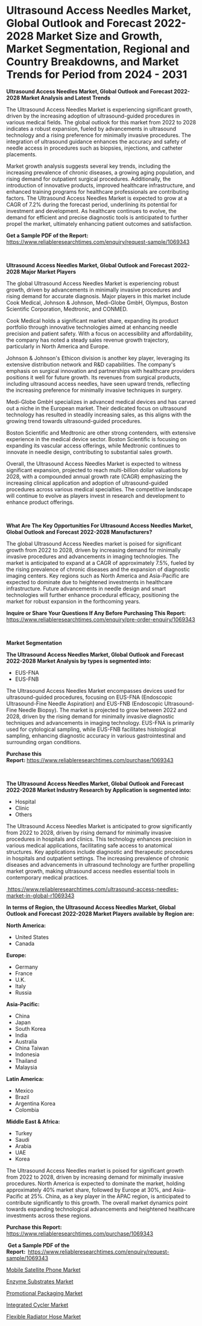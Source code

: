 <p><h1>Ultrasound Access Needles Market, Global Outlook and Forecast 2022-2028 Market Size and Growth, Market Segmentation, Regional and Country Breakdowns, and Market Trends for Period from 2024 -  2031</h1></p><p><strong>Ultrasound Access Needles Market, Global Outlook and Forecast 2022-2028 Market Analysis and Latest Trends</strong></p>
<p><p>The Ultrasound Access Needles Market is experiencing significant growth, driven by the increasing adoption of ultrasound-guided procedures in various medical fields. The global outlook for this market from 2022 to 2028 indicates a robust expansion, fueled by advancements in ultrasound technology and a rising preference for minimally invasive procedures. The integration of ultrasound guidance enhances the accuracy and safety of needle access in procedures such as biopsies, injections, and catheter placements. </p><p>Market growth analysis suggests several key trends, including the increasing prevalence of chronic diseases, a growing aging population, and rising demand for outpatient surgical procedures. Additionally, the introduction of innovative products, improved healthcare infrastructure, and enhanced training programs for healthcare professionals are contributing factors. The Ultrasound Access Needles Market is expected to grow at a CAGR of 7.2% during the forecast period, underlining its potential for investment and development. As healthcare continues to evolve, the demand for efficient and precise diagnostic tools is anticipated to further propel the market, ultimately enhancing patient outcomes and satisfaction.</p></p>
<p><strong>Get a Sample PDF of the Report:&nbsp;</strong> <a href="https://www.reliableresearchtimes.com/enquiry/request-sample/1069343">https://www.reliableresearchtimes.com/enquiry/request-sample/1069343</a></p>
<p>&nbsp;</p>
<p><strong>Ultrasound Access Needles Market, Global Outlook and Forecast 2022-2028 Major Market Players</strong></p>
<p><p>The global Ultrasound Access Needles Market is experiencing robust growth, driven by advancements in minimally invasive procedures and rising demand for accurate diagnosis. Major players in this market include Cook Medical, Johnson & Johnson, Medi-Globe GmbH, Olympus, Boston Scientific Corporation, Medtronic, and CONMED.</p><p>Cook Medical holds a significant market share, expanding its product portfolio through innovative technologies aimed at enhancing needle precision and patient safety. With a focus on accessibility and affordability, the company has noted a steady sales revenue growth trajectory, particularly in North America and Europe.</p><p>Johnson & Johnson's Ethicon division is another key player, leveraging its extensive distribution network and R&D capabilities. The company's emphasis on surgical innovation and partnerships with healthcare providers positions it well for future growth. Its revenues from surgical products, including ultrasound access needles, have seen upward trends, reflecting the increasing preference for minimally invasive techniques in surgery.</p><p>Medi-Globe GmbH specializes in advanced medical devices and has carved out a niche in the European market. Their dedicated focus on ultrasound technology has resulted in steadily increasing sales, as this aligns with the growing trend towards ultrasound-guided procedures.</p><p>Boston Scientific and Medtronic are other strong contenders, with extensive experience in the medical device sector. Boston Scientific is focusing on expanding its vascular access offerings, while Medtronic continues to innovate in needle design, contributing to substantial sales growth.</p><p>Overall, the Ultrasound Access Needles Market is expected to witness significant expansion, projected to reach multi-billion dollar valuations by 2028, with a compounded annual growth rate (CAGR) emphasizing the increasing clinical application and adoption of ultrasound-guided procedures across various medical specialties. The competitive landscape will continue to evolve as players invest in research and development to enhance product offerings.</p></p>
<p>&nbsp;</p>
<p><strong>What Are The Key Opportunities For Ultrasound Access Needles Market, Global Outlook and Forecast 2022-2028 Manufacturers?</strong></p>
<p><p>The global Ultrasound Access Needles market is poised for significant growth from 2022 to 2028, driven by increasing demand for minimally invasive procedures and advancements in imaging technologies. The market is anticipated to expand at a CAGR of approximately 7.5%, fueled by the rising prevalence of chronic diseases and the expansion of diagnostic imaging centers. Key regions such as North America and Asia-Pacific are expected to dominate due to heightened investments in healthcare infrastructure. Future advancements in needle design and smart technologies will further enhance procedural efficacy, positioning the market for robust expansion in the forthcoming years.</p></p>
<p><strong>Inquire or Share Your Questions If Any Before Purchasing This Report:</strong> <a href="https://www.reliableresearchtimes.com/enquiry/pre-order-enquiry/1069343">https://www.reliableresearchtimes.com/enquiry/pre-order-enquiry/1069343</a></p>
<p>&nbsp;</p>
<p><strong>Market Segmentation</strong></p>
<p><strong>The Ultrasound Access Needles Market, Global Outlook and Forecast 2022-2028 Market Analysis by types is segmented into:</strong></p>
<p><ul><li>EUS-FNA</li><li>EUS-FNB</li></ul></p>
<p><p>The Ultrasound Access Needles Market encompasses devices used for ultrasound-guided procedures, focusing on EUS-FNA (Endoscopic Ultrasound-Fine Needle Aspiration) and EUS-FNB (Endoscopic Ultrasound-Fine Needle Biopsy). The market is projected to grow between 2022 and 2028, driven by the rising demand for minimally invasive diagnostic techniques and advancements in imaging technology. EUS-FNA is primarily used for cytological sampling, while EUS-FNB facilitates histological sampling, enhancing diagnostic accuracy in various gastrointestinal and surrounding organ conditions.</p></p>
<p><strong>Purchase this Report:&nbsp;</strong><a href="https://www.reliableresearchtimes.com/purchase/1069343">https://www.reliableresearchtimes.com/purchase/1069343</a></p>
<p>&nbsp;</p>
<p><strong>The Ultrasound Access Needles Market, Global Outlook and Forecast 2022-2028 Market Industry Research by Application is segmented into:</strong></p>
<p><ul><li>Hospital</li><li>Clinic</li><li>Others</li></ul></p>
<p><p>The Ultrasound Access Needles Market is anticipated to grow significantly from 2022 to 2028, driven by rising demand for minimally invasive procedures in hospitals and clinics. This technology enhances precision in various medical applications, facilitating safe access to anatomical structures. Key applications include diagnostic and therapeutic procedures in hospitals and outpatient settings. The increasing prevalence of chronic diseases and advancements in ultrasound technology are further propelling market growth, making ultrasound access needles essential tools in contemporary medical practices.</p></p>
<p><a href="https://www.reliableresearchtimes.com/ultrasound-access-needles-market-in-global-r1069343">&nbsp;https://www.reliableresearchtimes.com/ultrasound-access-needles-market-in-global-r1069343</a></p>
<p><strong>In terms of Region, the Ultrasound Access Needles Market, Global Outlook and Forecast 2022-2028 Market Players available by Region are:</strong></p>
<p>
    <p> <strong> North America: </strong>
        <ul>
            <li>United States</li>
            <li>Canada</li>
        </ul>
        </p> 
    <p> <strong> Europe: </strong>
        <ul>
            <li>Germany</li>
            <li>France</li>
            <li>U.K.</li>
            <li>Italy</li>
            <li>Russia</li>
        </ul>
        </p> 
    <p> <strong> Asia-Pacific: </strong>
        <ul>
            <li>China</li>
            <li>Japan</li>
            <li>South Korea</li>
            <li>India</li>
            <li>Australia</li>
            <li>China Taiwan</li>
            <li>Indonesia</li>
            <li>Thailand</li>
            <li>Malaysia</li>
        </ul>
        </p> 
    <p> <strong> Latin America: </strong>
        <ul>
            <li>Mexico</li>
            <li>Brazil</li>
            <li>Argentina Korea</li>
            <li>Colombia</li>
        </ul>
        </p> 
    <p> <strong> Middle East & Africa: </strong>
        <ul>
            <li>Turkey</li>
            <li>Saudi</li>
            <li>Arabia</li>
            <li>UAE</li>
            <li>Korea</li>
        </ul>
    </p>
    </p>
<p><p>The Ultrasound Access Needles market is poised for significant growth from 2022 to 2028, driven by increasing demand for minimally invasive procedures. North America is expected to dominate the market, holding approximately 40% market share, followed by Europe at 30%, and Asia-Pacific at 25%. China, as a key player in the APAC region, is anticipated to contribute significantly to this growth. The overall market dynamics point towards expanding technological advancements and heightened healthcare investments across these regions.</p></p>
<p><strong>Purchase this Report: </strong><a href="https://www.reliableresearchtimes.com/purchase/1069343">https://www.reliableresearchtimes.com/purchase/1069343</a></p>
<p>&nbsp;<strong>Get a Sample PDF of the Report:&nbsp;&nbsp;</strong><a href="https://www.reliableresearchtimes.com/enquiry/request-sample/1069343">https://www.reliableresearchtimes.com/enquiry/request-sample/1069343</a></p>
<p><strong></strong></p>
<p><p><a href="https://www.linkedin.com/pulse/how-mobile-satellite-phone-market-evolved-key-trends-regional-4zcte?trackingId=J3wkxUsVSFK5Jo6M3hQRtg%3D%3D">Mobile Satellite Phone Market</a></p><p><a href="https://issuu.com/reportprime-2/docs/enzyme-substrates-market-size-2030._eb6f25310edc8d">Enzyme Substrates Market</a></p><p><a href="https://medium.com/@joshavis90/what-are-the-growth-opportunities-and-challenges-in-the-promotional-packaging-market-6fad50e69087">Promotional Packaging Market</a></p><p><a href="https://www.linkedin.com/pulse/global-integrated-cycler-market-share-growth-opportunities-size-paive?trackingId=MLKdq%2BElTIiuJ0J1fdQHkQ%3D%3D">Integrated Cycler Market</a></p><p><a href="https://medium.com/@joshavis90/the-market-for-flexible-radiator-hose-market-is-examined-in-this-report-along-with-the-factors-7a001a2ec65a">Flexible Radiator Hose Market</a></p></p>